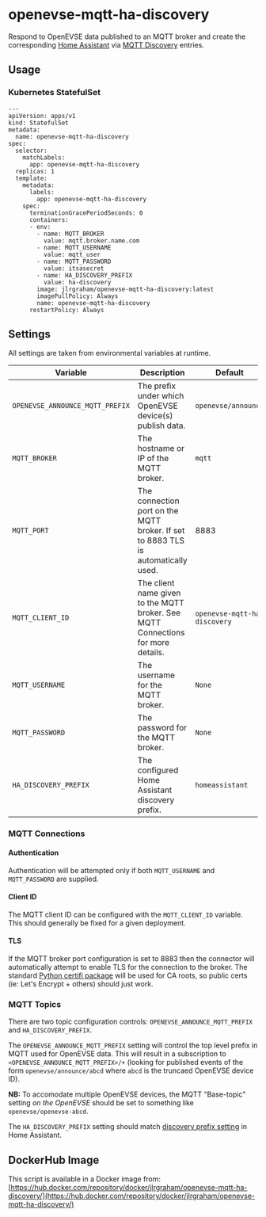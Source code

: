 # openevse-mqtt-ha-discovery

Respond to OpenEVSE data published to an MQTT broker and create the corresponding [Home Assistant](https://www.home-assistant.io/) via [MQTT Discovery](https://www.home-assistant.io/docs/mqtt/discovery/) entries.

## Usage

### Kubernetes StatefulSet

    ---
    apiVersion: apps/v1
    kind: StatefulSet
    metadata:
      name: openevse-mqtt-ha-discovery
    spec:
      selector:
        matchLabels:
          app: openevse-mqtt-ha-discovery
      replicas: 1
      template:
        metadata:
          labels:
            app: openevse-mqtt-ha-discovery
        spec:
          terminationGracePeriodSeconds: 0
          containers:
          - env:
            - name: MQTT_BROKER
              value: mqtt.broker.name.com
            - name: MQTT_USERNAME
              value: mqtt_user
            - name: MQTT_PASSWORD
              value: itsasecret
            - name: HA_DISCOVERY_PREFIX
              value: ha-discovery
            image: jlrgraham/openevse-mqtt-ha-discovery:latest
            imagePullPolicy: Always
            name: openevse-mqtt-ha-discovery
          restartPolicy: Always

## Settings

All settings are taken from environmental variables at runtime.

| Variable | Description | Default |
| -------- | ----------- | ------- |
| `OPENEVSE_ANNOUNCE_MQTT_PREFIX` | The prefix under which OpenEVSE device(s) publish data. | `openevse/announce` |
| `MQTT_BROKER` | The hostname or IP of the MQTT broker. | `mqtt` |
| `MQTT_PORT` | The connection port on the MQTT broker.  If set to 8883 TLS is automatically used. | 8883 |
| `MQTT_CLIENT_ID` | The client name given to the MQTT broker.  See MQTT Connections for more details. | `openevse-mqtt-ha-discovery ` |
| `MQTT_USERNAME` | The username for the MQTT broker. | `None` |
| `MQTT_PASSWORD` | The password for the MQTT broker. | `None` |
| `HA_DISCOVERY_PREFIX` | The configured Home Assistant discovery prefix. | `homeassistant` |


### MQTT Connections

#### Authentication

Authentication will be attempted only if both `MQTT_USERNAME` and `MQTT_PASSWORD` are supplied.

#### Client ID

The MQTT client ID can be configured with the `MQTT_CLIENT_ID` variable.  This should generally be fixed for a given deployment.

#### TLS

If the MQTT broker port configuration is set to 8883 then the connector will automatically attempt to enable TLS for the connection to the broker.  The standard [Python certifi package](https://pypi.org/project/certifi/) will be used for CA roots, so public certs (ie: Let's Encrypt + others) should just work.

### MQTT Topics

There are two topic configuration controls: `OPENEVSE_ANNOUNCE_MQTT_PREFIX` and `HA_DISCOVERY_PREFIX`.

The `OPENEVSE_ANNOUNCE_MQTT_PREFIX` setting will control the top level prefix in MQTT used for OpenEVSE data.  This will result in a subscription to `<OPENEVSE_ANNOUNCE_MQTT_PREFIX>/+` (looking for published events of the form `openevse/announce/abcd` where `abcd` is the truncaed OpenEVSE device ID).

**NB:** To accomodate multiple OpenEVSE devices, the MQTT "Base-topic" setting *on the OpenEVSE* should be set to something like `openevse/openevse-abcd`. 

The `HA_DISCOVERY_PREFIX` setting should match [discovery prefix setting](https://www.home-assistant.io/docs/mqtt/discovery/#discovery_prefix) in Home Assistant.

## DockerHub Image

This script is available in a Docker image from: [https://hub.docker.com/repository/docker/jlrgraham/openevse-mqtt-ha-discovery/](https://hub.docker.com/repository/docker/jlrgraham/openevse-mqtt-ha-discovery/)
